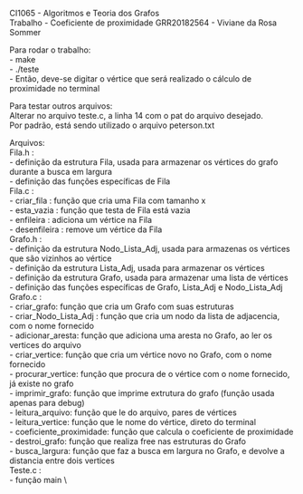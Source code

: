 CI1065 - Algoritmos e Teoria dos Grafos  
Trabalho - Coeficiente de proximidade
GRR20182564 - Viviane da Rosa Sommer

Para rodar o trabalho:\
    - make \
    - ./teste \
    - Então, deve-se digitar o vértice que será realizado o cálculo de proximidade no terminal

Para testar outros arquivos:\
    Alterar no arquivo teste.c, a linha 14 com o pat do arquivo desejado.\
    Por padrão, está sendo utilizado o arquivo peterson.txt

Arquivos:\
    Fila.h : \
        - definição da estrutura Fila, usada para armazenar os vértices do grafo durante a busca em largura \
        - definição das funções específicas de Fila \
    Fila.c : \
        - criar_fila : função que cria uma Fila com tamanho x \
        - esta_vazia : função que testa de Fila está vazia \
        - enfileira : adiciona um vértice na Fila \
        - desenfileira : remove um vértice da Fila \
    Grafo.h : \
        - definição da estrutura Nodo_Lista_Adj, usada para armazenas os vértices que são vizinhos ao vértice \
        - definição da estrutura Lista_Adj, usada para armazenar os vértices \
        - definição da estrutura Grafo, usada para armazenar uma lista de vértices \
        - definição das funções específicas de Grafo, Lista_Adj e Nodo_Lista_Adj \
    Grafo.c : \
        - criar_grafo: função que cria um Grafo com suas estruturas \
        - criar_Nodo_Lista_Adj : função que cria um nodo da lista de adjacencia, com o nome fornecido \
        - adicionar_aresta: função que adiciona uma aresta no Grafo, ao ler os vertices do arquivo \
        - criar_vertice: função que cria um vértice novo no Grafo, com o nome fornecido \
        - procurar_vertice: função que procura de o vértice com o nome fornecido, já existe no grafo \
        - imprimir_grafo: função que imprime extrutura do grafo (função usada apenas para debug) \
        - leitura_arquivo: função que le do arquivo, pares de vértices \
        - leitura_vertice: função que le nome do vértice, direto do terminal \
        - coeficiente_proximidade: função que calcula o coeficiente de proximidade \
        - destroi_grafo: função que realiza free nas estruturas do Grafo \
        - busca_largura: função que faz a busca em largura no Grafo, e devolve a distancia entre dois vertices \
    Teste.c : \
        - função main \

